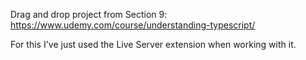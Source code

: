 Drag and drop project from Section 9:
https://www.udemy.com/course/understanding-typescript/

For this I've just used the Live Server extension when working with it.
